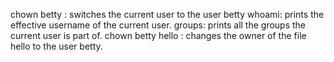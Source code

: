 chown betty : switches the current user to the user betty
whoami: prints the effective username of the current user.
groups: prints all the groups the current user is part of.
chown betty hello : changes the owner of the file hello to the user betty.
